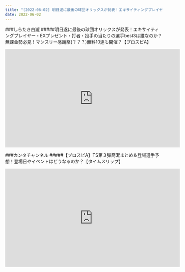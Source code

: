 ```yaml
---
title: "[2022-06-02] 明日遂に最後の球団オリックスが発表！エキサイティングプレイヤー・EXプレゼント・打者・投手の当たりの選手best3は誰なのか？無課金勢必見！マンスリー感謝祭(？？？)無料10連も開催？【プロスピA】 他"
date: 2022-06-02
---
```

###しらたき白瀧
#####明日遂に最後の球団オリックスが発表！エキサイティングプレイヤー・EXプレゼント・打者・投手の当たりの選手best3は誰なのか？無課金勢必見！マンスリー感謝祭(？？？)無料10連も開催？【プロスピA】
<iframe width="560" height="315" src="https://www.youtube.com/embed/ifTlSxi1WQY" frameborder="0" allow="accelerometer; autoplay; clipboard-write; encrypted-media; gyroscope; picture-in-picture" allowfullscreen></iframe>

###カンタチャンネル
#####【プロスピA】TS第３弾簡潔まとめ＆登場選手予想！登場日やイベントはどうなるのか？【タイムスリップ】
<iframe width="560" height="315" src="https://www.youtube.com/embed/AvR3ecUxc2Y" frameborder="0" allow="accelerometer; autoplay; clipboard-write; encrypted-media; gyroscope; picture-in-picture" allowfullscreen></iframe>


